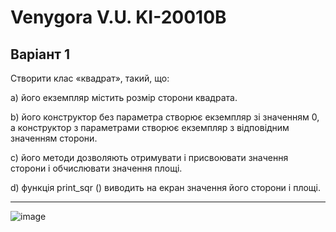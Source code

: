 # Venygora V.U. KI-20010B
## Варіант 1

Створити клас «квадрат», такий, що:

а) його екземпляр містить розмір сторони квадрата.

b) його конструктор без параметра створює екземпляр зі значенням 0, а
конструктор з параметрами створює екземпляр з відповідним значенням
сторони.

c) його методи дозволяють отримувати і присвоювати значення сторони і
обчислювати значення площі.

d) функція print_sqr () виводить на екран значення його сторони і площі.

---
![image](https://user-images.githubusercontent.com/86704349/191797789-a1d91154-de6a-4610-8adb-e27d67547ff0.png)
